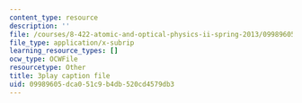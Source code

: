 ```yaml
---
content_type: resource
description: ''
file: /courses/8-422-atomic-and-optical-physics-ii-spring-2013/09989605dca051c9b4db520cd4579db3_lJOuPmI--5c.vtt
file_type: application/x-subrip
learning_resource_types: []
ocw_type: OCWFile
resourcetype: Other
title: 3play caption file
uid: 09989605-dca0-51c9-b4db-520cd4579db3
---
```

